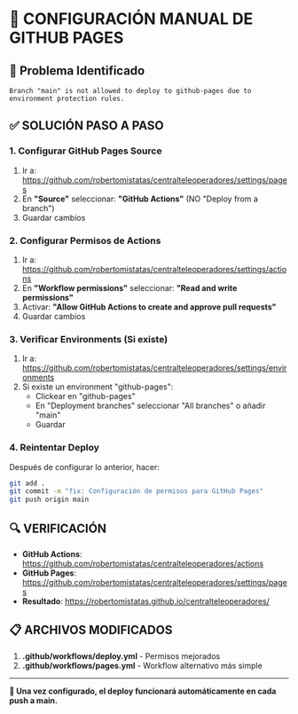 # 🔧 CONFIGURACIÓN MANUAL DE GITHUB PAGES

## 🚨 Problema Identificado
```
Branch "main" is not allowed to deploy to github-pages due to environment protection rules.
```

## ✅ SOLUCIÓN PASO A PASO

### **1. Configurar GitHub Pages Source**
1. Ir a: https://github.com/robertomistatas/centralteleoperadores/settings/pages
2. En **"Source"** seleccionar: **"GitHub Actions"** (NO "Deploy from a branch")
3. Guardar cambios

### **2. Configurar Permisos de Actions**
1. Ir a: https://github.com/robertomistatas/centralteleoperadores/settings/actions
2. En **"Workflow permissions"** seleccionar: **"Read and write permissions"**
3. Activar: **"Allow GitHub Actions to create and approve pull requests"**
4. Guardar cambios

### **3. Verificar Environments (Si existe)**
1. Ir a: https://github.com/robertomistatas/centralteleoperadores/settings/environments
2. Si existe un environment "github-pages":
   - Clickear en "github-pages"
   - En "Deployment branches" seleccionar "All branches" o añadir "main"
   - Guardar

### **4. Reintentar Deploy**
Después de configurar lo anterior, hacer:
```bash
git add .
git commit -m "fix: Configuración de permisos para GitHub Pages"
git push origin main
```

## 🔍 VERIFICACIÓN

- **GitHub Actions**: https://github.com/robertomistatas/centralteleoperadores/actions
- **GitHub Pages**: https://github.com/robertomistatas/centralteleoperadores/settings/pages
- **Resultado**: https://robertomistatas.github.io/centralteleoperadores/

## 📋 ARCHIVOS MODIFICADOS

1. **.github/workflows/deploy.yml** - Permisos mejorados
2. **.github/workflows/pages.yml** - Workflow alternativo más simple

---

**🎯 Una vez configurado, el deploy funcionará automáticamente en cada push a main.**
